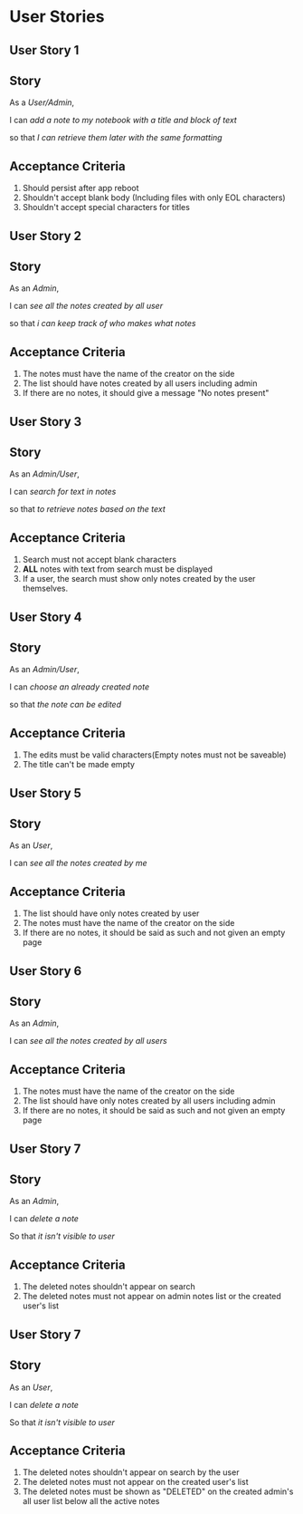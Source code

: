 User Stories
============

User Story 1
------------
## Story ##

<p>As a <i>User/Admin</i>,</p>
<p>I can <i>add a note to my notebook with a title and block of text</i></p>
<p>so that <i>I can retrieve them later with the same formatting</i></p>

## Acceptance Criteria ##
<ol>
<li>Should persist after app reboot</li>
<li>Shouldn't accept blank body (Including files with only EOL characters)</li>
<li>Shouldn't accept special characters for titles</li>
</ol>

User Story 2
------------
## Story ##

<p>As an <i>Admin</i>,</p>
<p>I can <i>see all the notes created by all user</i></p>
<p>so that <i>i can keep track of who makes what notes</i></p>

## Acceptance Criteria ##
<ol>
<li>The notes must have the name of the creator on the side</li>
<li>The list should have notes created by all users including admin</li>
<li>If there are no notes, it should give a message "No notes present"</li>
</ol>



User Story 3
------------
## Story ##

<p>As an <i>Admin/User</i>,</p>
<p>I can <i>search for text in notes</i></p>
<p>so that <i>to retrieve notes based on the text</i></p>

## Acceptance Criteria ##
<ol>
<li>Search must not accept blank characters</li>
<li><b>ALL</b> notes with text from search must be displayed</li>
<li>If a user, the search must show only notes created by the user themselves.</li>
</ol>

User Story 4
------------
## Story ##

<p>As an <i>Admin/User</i>,</p>
<p>I can <i>choose an already created note</i></p>
<p>so that <i>the note can be edited</i></p>

## Acceptance Criteria ##
<ol>
<li>The edits must be valid characters(Empty notes must not be saveable)</li>
<li>The title can't be made empty</li>
</ol>

User Story 5
------------
## Story ##

<p>As an <i>User</i>,</p>
<p>I can <i>see all the notes created by me</i></p>

## Acceptance Criteria ##
<ol>
<li>The list should have only notes created by user</li>
<li>The notes must have the name of the creator on the side</li>
<li>If there are no notes, it should be said as such and not given an empty page</li>
</ol>

User Story 6
------------
## Story ##

<p>As an <i>Admin</i>,</p>
<p>I can <i>see all the notes created by all users</i></p>

## Acceptance Criteria ##
<ol>
<li>The notes must have the name of the creator on the side</li>
<li>The list should have only notes created by all users including admin</li>
<li>If there are no notes, it should be said as such and not given an empty page</li>
</ol>

User Story 7
------------
## Story ##

<p>As an <i>Admin</i>,</p>
<p>I can <i>delete a note</i></p>
<p>So that <i>it isn't visible to user</i></p>

## Acceptance Criteria ##
<ol>
<li>The deleted notes shouldn't appear on search</li>
<li>The deleted notes must not appear on admin notes list or the created user's list</li>
</ol>

User Story 7
------------
## Story ##

<p>As an <i>User</i>,</p>
<p>I can <i>delete a note</i></p>
<p>So that <i>it isn't visible to user</i></p>

## Acceptance Criteria ##
<ol>
<li>The deleted notes shouldn't appear on search by the user</li>
<li>The deleted notes must not appear on the created user's list</li>
<li>The deleted notes must be shown as "DELETED" on the created admin's all user list below all the active notes</li>
</ol>
